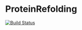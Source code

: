 # ProteinRefolding

[![Build Status](https://github.com/MurrellGroup/ProteinRefolding.jl/actions/workflows/CI.yml/badge.svg?branch=main)](https://github.com/MurrellGroup/ProteinRefolding.jl/actions/workflows/CI.yml?query=branch%3Amain)
